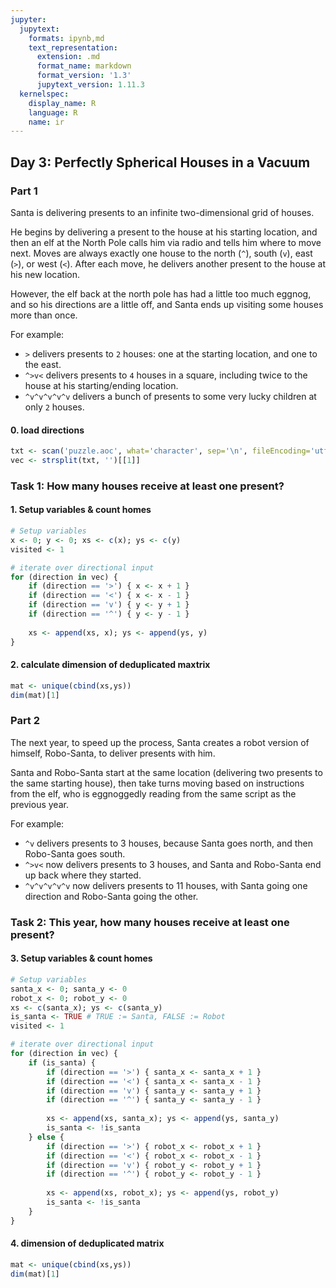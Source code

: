 ```yaml
---
jupyter:
  jupytext:
    formats: ipynb,md
    text_representation:
      extension: .md
      format_name: markdown
      format_version: '1.3'
      jupytext_version: 1.11.3
  kernelspec:
    display_name: R
    language: R
    name: ir
---
```


## Day 3: Perfectly Spherical Houses in a Vacuum
### Part 1
Santa is delivering presents to an infinite two-dimensional grid of houses.

He begins by delivering a present to the house at his starting location, and then an elf at the North Pole calls him via radio and tells him where to move next. Moves are always exactly one house to the north (`^`), south (`v`), east (`>`), or west (`<`). After each move, he delivers another present to the house at his new location.

However, the elf back at the north pole has had a little too much eggnog, and so his directions are a little off, and Santa ends up visiting some houses more than once.

For example:
- `>` delivers presents to `2` houses: one at the starting location, and one to the east.
- `^>v<` delivers presents to `4` houses in a square, including twice to the house at his starting/ending location.
- `^v^v^v^v^v` delivers a bunch of presents to some very lucky children at only `2` houses.


#### 0. load directions

```R
txt <- scan('puzzle.aoc', what='character', sep='\n', fileEncoding='utf8')
vec <- strsplit(txt, '')[[1]]
```

### Task 1: How many houses receive at least one present?


#### 1. Setup variables & count homes

```R
# Setup variables
x <- 0; y <- 0; xs <- c(x); ys <- c(y)
visited <- 1

# iterate over directional input
for (direction in vec) {
    if (direction == '>') { x <- x + 1 }
    if (direction == '<') { x <- x - 1 }
    if (direction == 'v') { y <- y + 1 }
    if (direction == '^') { y <- y - 1 }
    
    xs <- append(xs, x); ys <- append(ys, y)   
}
```

#### 2. calculate dimension of deduplicated maxtrix

```R
mat <- unique(cbind(xs,ys))
dim(mat)[1]
```

### Part 2
The next year, to speed up the process, Santa creates a robot version of himself, Robo-Santa, to deliver presents with him.

Santa and Robo-Santa start at the same location (delivering two presents to the same starting house), then take turns moving based on instructions from the elf, who is eggnoggedly reading from the same script as the previous year.

For example:

- `^v` delivers presents to 3 houses, because Santa goes north, and then Robo-Santa goes south.
- `^>v<` now delivers presents to 3 houses, and Santa and Robo-Santa end up back where they started.
- `^v^v^v^v^v` now delivers presents to 11 houses, with Santa going one direction and Robo-Santa going the other.


### Task 2: This year, how many houses receive at least one present?


#### 3. Setup variables & count homes

```R
# Setup variables
santa_x <- 0; santa_y <- 0 
robot_x <- 0; robot_y <- 0
xs <- c(santa_x); ys <- c(santa_y)
is_santa <- TRUE # TRUE := Santa, FALSE := Robot
visited <- 1

# iterate over directional input
for (direction in vec) {
    if (is_santa) {
        if (direction == '>') { santa_x <- santa_x + 1 }
        if (direction == '<') { santa_x <- santa_x - 1 }
        if (direction == 'v') { santa_y <- santa_y + 1 }
        if (direction == '^') { santa_y <- santa_y - 1 }
    
        xs <- append(xs, santa_x); ys <- append(ys, santa_y)
        is_santa <- !is_santa
    } else {
        if (direction == '>') { robot_x <- robot_x + 1 }
        if (direction == '<') { robot_x <- robot_x - 1 }
        if (direction == 'v') { robot_y <- robot_y + 1 }
        if (direction == '^') { robot_y <- robot_y - 1 }
    
        xs <- append(xs, robot_x); ys <- append(ys, robot_y)
        is_santa <- !is_santa
    }
}
```

#### 4. dimension of deduplicated matrix

```R
mat <- unique(cbind(xs,ys))
dim(mat)[1]
```

